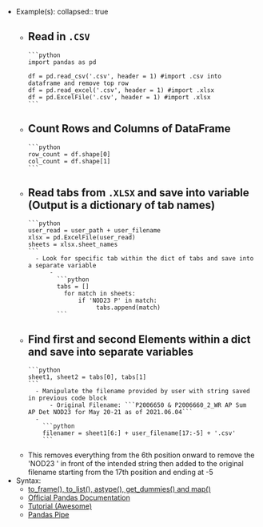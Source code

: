 - Example(s):
  collapsed:: true
	- Read in `.CSV`
		-
		  ```python
		  import pandas as pd
		  
		  df = pd.read_csv('.csv', header = 1) #import .csv into dataframe and remove top row
		  df = pd.read_excel('.csv', header = 1) #import .xlsx
		  df = pd.ExcelFile('.csv', header = 1) #import .xlsx
		  ```
	- Count Rows and Columns of DataFrame
		-
		  ```python
		  row_count = df.shape[0]
		  col_count = df.shape[1]
		  ```
	- Read tabs from `.XLSX` and save into variable (Output is a dictionary of tab names)
		-
		  ```python
		  user_read = user_path + user_filename
		  xlsx = pd.ExcelFile(user_read)
		  sheets = xlsx.sheet_names
		  ```
			- Look for specific tab within the dict of tabs and save into a separate variable
				-
				  ```python
				  tabs = []
				    for match in sheets:
				        if 'NOD23 P' in match:
				             tabs.append(match)
				  ```
	- Find first and second Elements within a dict and save into separate variables
		-
		  ```python
		  sheet1, sheet2 = tabs[0], tabs[1]
		  ```
			- Manipulate the filename provided by user with string saved in previous code block
				- Original Filename: ```P2006650 & P2006660_2_WR AP Sum AP Det NOD23 for May 20-21 as of 2021.06.04```
			-
			  ```python
			  filenamer = sheet1[6:] + user_filename[17:-5] + '.csv'
			  ```
	- This removes everything from the 6th position onward to remove the 'NOD23 ' in front of the intended string then added to the original filename starting from the 17th position and ending at -5
- Syntax:
	- [to_frame(), to_list(), astype(), get_dummies() and map()](https://machinelearningknowledge.ai/pandas-tutorial-to_frame-to_list-astype-get_dummies-and-map/#:~:text=Syntax%201%20data%20%3A%20array-like%2C%20Series%2C%20or%20DataFrame,used%20for%20considering%20null%20values.%20More%20items...%20)
	- [Official Pandas Documentation](https://pandas.pydata.org/docs/)
	- [Tutorial (Awesome)](https://calmcode.io/)
	- [Pandas Pipe](https://calmcode.io/pandas-pipe/introduction.html)